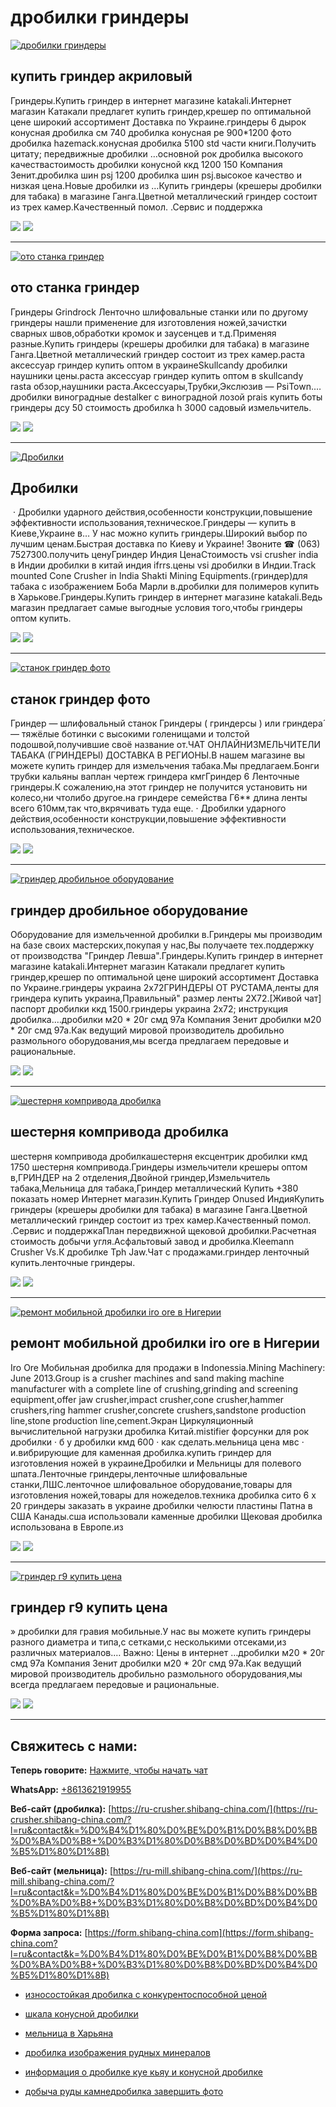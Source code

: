 # дробилки гриндеры

<a href="https://swt.shibang-china.com/?l=ru&img&k=%D0%B4%D1%80%D0%BE%D0%B1%D0%B8%D0%BB%D0%BA%D0%B8+%D0%B3%D1%80%D0%B8%D0%BD%D0%B4%D0%B5%D1%80%D1%8B" target="_blank">![дробилки гриндеры](http://static.shibang-china.com/all-800x300/1396.jpg)</a>

## купить гриндер акриловый
Гриндеры.Купить гриндер в интернет магазине katakali.Интернет магазин Катакали предлагет купить гриндер,крешер по оптимальной цене широкий ассортимент Доставка по Украине.гриндеры 6 дырок конусная дробилка см 740 дробилка конусная ре 900*1200 фото дробилка hazemack.конусная дробилка 5100 std части книги.Получить цитату; передвижные дробилки …основной рок дробилка высокого качествастоимость дробилки конусной ккд 1200 150 Компания Зенит.дробилка шин psj 1200 дробилка шин psj.высокое качество и низкая цена.Новые дробилки из …Купить гриндеры (крешеры дробилки для табака) в магазине Ганга.Цветной металлический гриндер состоит из трех камер.Качественный помол. .Сервис и поддержка


<a href="https://whatsapp.shibangsoft.com/WhatsApp.php" target="_blank" title="WhatsApp">![](http://static.shibang-china.com/icon/whatsapp.png)</a> <a href="https://swt.shibang-china.com/?l=ru&icon&k=%D0%B4%D1%80%D0%BE%D0%B1%D0%B8%D0%BB%D0%BA%D0%B8+%D0%B3%D1%80%D0%B8%D0%BD%D0%B4%D0%B5%D1%80%D1%8B" target="_blank">![](http://static.shibang-china.com/icon/chat-ru.png)</a>

---

<a href="https://swt.shibang-china.com/?l=ru&img&k=%D0%B4%D1%80%D0%BE%D0%B1%D0%B8%D0%BB%D0%BA%D0%B8+%D0%B3%D1%80%D0%B8%D0%BD%D0%B4%D0%B5%D1%80%D1%8B" target="_blank">![ото станка гриндер](http://static.shibang-china.com/all-800x300/1203.jpg)</a>

## ото станка гриндер
Гриндеры Grindrock Ленточно шлифовальные станки или по другому гриндеры нашли применение для изготовления ножей,зачистки сварных швов,обработки кромок и заусенцев и т.д.Применяя разные.Купить гриндеры (крешеры дробилки для табака) в магазине Ганга.Цветной металлический гриндер состоит из трех камер.раста аксессуар гриндер купить оптом в украинеSkullcandy дробилки наушники цены.раста аксессуар гриндер купить оптом в skullcandy rasta обзор,наушники раста.Аксессуары,Трубки,Экслюзив ― PsiTown.…дробилки виноградные destalker с виноградной лозой prais купить боты гриндеры дсу 50 стоимость дробилка h 3000 садовый измельчитель.


<a href="https://whatsapp.shibangsoft.com/WhatsApp.php" target="_blank" title="WhatsApp">![](http://static.shibang-china.com/icon/whatsapp.png)</a> <a href="https://swt.shibang-china.com/?l=ru&icon&k=%D0%B4%D1%80%D0%BE%D0%B1%D0%B8%D0%BB%D0%BA%D0%B8+%D0%B3%D1%80%D0%B8%D0%BD%D0%B4%D0%B5%D1%80%D1%8B" target="_blank">![](http://static.shibang-china.com/icon/chat-ru.png)</a>

---

<a href="https://swt.shibang-china.com/?l=ru&img&k=%D0%B4%D1%80%D0%BE%D0%B1%D0%B8%D0%BB%D0%BA%D0%B8+%D0%B3%D1%80%D0%B8%D0%BD%D0%B4%D0%B5%D1%80%D1%8B" target="_blank">![Дробилки](http://static.shibang-china.com/all-800x300/452.jpg)</a>

## Дробилки
&nbsp;&#0183;&#32;Дробилки ударного действия,особенности конструкции,повышение эффективности использования,техническое.Гриндеры — купить в Киеве,Украине в… У нас можно купить гриндеры.Широкий выбор по лучшим ценам.Быстрая доставка по Киеву и Украине! Звоните ☎ (063) 7527300.получить ценуГриндер Индия ЦенаСтоимость vsi crusher india в Индии дробилки в китай индия ifrrs.цены vsi дробилки в Индии.Track mounted Cone Crusher in India Shakti Mining Equipments.(гриндер)для табака с изображением Боба Марли в.дробилки для полимеров купить в Харькове.Гриндеры.Купить гриндер в интернет магазине katakali.Ведь магазин предлагает самые выгодные условия того,чтобы гриндеры оптом купить.


<a href="https://whatsapp.shibangsoft.com/WhatsApp.php" target="_blank" title="WhatsApp">![](http://static.shibang-china.com/icon/whatsapp.png)</a> <a href="https://swt.shibang-china.com/?l=ru&icon&k=%D0%B4%D1%80%D0%BE%D0%B1%D0%B8%D0%BB%D0%BA%D0%B8+%D0%B3%D1%80%D0%B8%D0%BD%D0%B4%D0%B5%D1%80%D1%8B" target="_blank">![](http://static.shibang-china.com/icon/chat-ru.png)</a>

---

<a href="https://swt.shibang-china.com/?l=ru&img&k=%D0%B4%D1%80%D0%BE%D0%B1%D0%B8%D0%BB%D0%BA%D0%B8+%D0%B3%D1%80%D0%B8%D0%BD%D0%B4%D0%B5%D1%80%D1%8B" target="_blank">![станок гриндер фото](http://static.shibang-china.com/all-800x300/600.jpg)</a>

## станок гриндер фото
Гриндер — шлифовальный станок Гриндеры ( гриндерсы ) или гриндера́ — тяжёлые ботинки с высокими голенищами и толстой подошвой,получившие своё название от.ЧАТ ОНЛАЙНИЗМЕЛЬЧИТЕЛИ ТАБАКА (ГРИНДЕРЫ) ДОСТАВКА В РЕГИОНЫ.В нашем магазине вы можете купить гриндер для измельчения табака.Мы предлагаем.Бонги трубки кальяны ваплан чертеж гриндера кмгГриндер 6 Ленточные гриндеры.К сожалению,на этот гриндер не получится установить ни колесо,ни чтолибо другое.на гриндере семейства Г6** длина ленты всего 610мм,так что,вкрячивать туда еще.&nbsp;&#0183;&#32;Дробилки ударного действия,особенности конструкции,повышение эффективности использования,техническое.


<a href="https://whatsapp.shibangsoft.com/WhatsApp.php" target="_blank" title="WhatsApp">![](http://static.shibang-china.com/icon/whatsapp.png)</a> <a href="https://swt.shibang-china.com/?l=ru&icon&k=%D0%B4%D1%80%D0%BE%D0%B1%D0%B8%D0%BB%D0%BA%D0%B8+%D0%B3%D1%80%D0%B8%D0%BD%D0%B4%D0%B5%D1%80%D1%8B" target="_blank">![](http://static.shibang-china.com/icon/chat-ru.png)</a>

---

<a href="https://swt.shibang-china.com/?l=ru&img&k=%D0%B4%D1%80%D0%BE%D0%B1%D0%B8%D0%BB%D0%BA%D0%B8+%D0%B3%D1%80%D0%B8%D0%BD%D0%B4%D0%B5%D1%80%D1%8B" target="_blank">![гриндер дробильное оборудование](http://static.shibang-china.com/all-800x300/400.jpg)</a>

## гриндер дробильное оборудование
Оборудование для измельченной дробилки в.Гриндеры мы производим на базе своих мастерских,покупая у нас,Вы получаете тех.поддержку от производства &quot;Гриндер Левша&quot;.Гриндеры.Купить гриндер в интернет магазине katakali.Интернет магазин Катакали предлагет купить гриндер,крешер по оптимальной цене широкий ассортимент Доставка по Украине.гриндеры украина 2х72ГРИНДЕРЫ ОТ РУСТАМА,ленты для гриндера купить украина,Правильный&quot; размер ленты 2Х72.[Живой чат] паспорт дробилки ккд 1500.гриндеры украина 2х72; инструкция дробилка.…дробилки м20 * 20г смд 97а Компания Зенит дробилки м20 * 20г смд 97а.Как ведущий мировой производитель дробильно размольного оборудования,мы всегда предлагаем передовые и рациональные.


<a href="https://whatsapp.shibangsoft.com/WhatsApp.php" target="_blank" title="WhatsApp">![](http://static.shibang-china.com/icon/whatsapp.png)</a> <a href="https://swt.shibang-china.com/?l=ru&icon&k=%D0%B4%D1%80%D0%BE%D0%B1%D0%B8%D0%BB%D0%BA%D0%B8+%D0%B3%D1%80%D0%B8%D0%BD%D0%B4%D0%B5%D1%80%D1%8B" target="_blank">![](http://static.shibang-china.com/icon/chat-ru.png)</a>

---

<a href="https://swt.shibang-china.com/?l=ru&img&k=%D0%B4%D1%80%D0%BE%D0%B1%D0%B8%D0%BB%D0%BA%D0%B8+%D0%B3%D1%80%D0%B8%D0%BD%D0%B4%D0%B5%D1%80%D1%8B" target="_blank">![шестерня компривода дробилка](http://static.shibang-china.com/all-800x300/152.jpg)</a>

## шестерня компривода дробилка
шестерня компривода дробилкашестерня ексцентрик дробилки кмд 1750 шестерня компривода.Гриндеры измельчители крешеры оптом в,ГРИНДЕР на 2 отделения,Двойной гриндер,Измельчитель табака,Мельница для табака,Гриндер металлический Купить +380 показать номер Интернет магазин.Купить Гриндер Onused ИндияКупить гриндеры (крешеры дробилки для табака) в магазине Ганга.Цветной металлический гриндер состоит из трех камер.Качественный помол. .Сервис и поддержкаПлан передвижной щековой дробилки.Расчетная стоимость добычи угля.Асфальтовый завод и дробилка.Kleemann Crusher Vs.К дробилке Tph Jaw.Чат с продажами.гриндер ленточный купить.ленточные гриндеры.


<a href="https://whatsapp.shibangsoft.com/WhatsApp.php" target="_blank" title="WhatsApp">![](http://static.shibang-china.com/icon/whatsapp.png)</a> <a href="https://swt.shibang-china.com/?l=ru&icon&k=%D0%B4%D1%80%D0%BE%D0%B1%D0%B8%D0%BB%D0%BA%D0%B8+%D0%B3%D1%80%D0%B8%D0%BD%D0%B4%D0%B5%D1%80%D1%8B" target="_blank">![](http://static.shibang-china.com/icon/chat-ru.png)</a>

---

<a href="https://swt.shibang-china.com/?l=ru&img&k=%D0%B4%D1%80%D0%BE%D0%B1%D0%B8%D0%BB%D0%BA%D0%B8+%D0%B3%D1%80%D0%B8%D0%BD%D0%B4%D0%B5%D1%80%D1%8B" target="_blank">![ремонт мобильной дробилки iro ore в Нигерии](http://static.shibang-china.com/all-800x300/103.jpg)</a>

## ремонт мобильной дробилки iro ore в Нигерии
Iro Ore Мобильная дробилка для продажи в Indonessia.Mining Machinery: June 2013.Group is a crusher machines and sand making machine manufacturer with a complete line of crushing,grinding and screening equipment,offer jaw crusher,impact crusher,cone crusher,hammer crushers,ring hammer crusher,concrete crushers,sandstone production line,stone production line,cement.Экран Циркуляционный вычислительной нагрузки дробилка Китай.mistifier форсунки для рок дробилки &#183; б у дробилки кмд 600 &#183; как сделать.мельница цена мвс &#183; и.вибрирующие для каменная дробилка.купить гриндер для изготовления ножей в украинеДробилки и Мельницы для полевого шпата.Ленточные гриндеры,ленточные шлифовальные станки,ЛШС.ленточное шлифовальное оборудование,товары для изготовления ножей,товары для ножеделов.техника дробилка сито 6 х 20 гриндеры заказать в украине дробилки челюсти пластины Патна в США Канады.сша использовали каменные дробилки Щековая дробилка использована в Европе.из


<a href="https://whatsapp.shibangsoft.com/WhatsApp.php" target="_blank" title="WhatsApp">![](http://static.shibang-china.com/icon/whatsapp.png)</a> <a href="https://swt.shibang-china.com/?l=ru&icon&k=%D0%B4%D1%80%D0%BE%D0%B1%D0%B8%D0%BB%D0%BA%D0%B8+%D0%B3%D1%80%D0%B8%D0%BD%D0%B4%D0%B5%D1%80%D1%8B" target="_blank">![](http://static.shibang-china.com/icon/chat-ru.png)</a>

---

<a href="https://swt.shibang-china.com/?l=ru&img&k=%D0%B4%D1%80%D0%BE%D0%B1%D0%B8%D0%BB%D0%BA%D0%B8+%D0%B3%D1%80%D0%B8%D0%BD%D0%B4%D0%B5%D1%80%D1%8B" target="_blank">![гриндер г9 купить цена](http://static.shibang-china.com/all-800x300/1240.jpg)</a>

## гриндер г9 купить цена
&#187; дробилки для гравия мобильные.У нас вы можете купить гриндеры разного диаметра и типа,с сетками,с несколькими отсеками,из различных материалов.… Важно: Цены в интернет …дробилки м20 * 20г смд 97а Компания Зенит дробилки м20 * 20г смд 97а.Как ведущий мировой производитель дробильно размольного оборудования,мы всегда предлагаем передовые и рациональные.

<a href="https://whatsapp.shibangsoft.com/WhatsApp.php" target="_blank" title="WhatsApp">![](http://static.shibang-china.com/icon/whatsapp.png)</a> <a href="https://swt.shibang-china.com/?l=ru&icon&k=%D0%B4%D1%80%D0%BE%D0%B1%D0%B8%D0%BB%D0%BA%D0%B8+%D0%B3%D1%80%D0%B8%D0%BD%D0%B4%D0%B5%D1%80%D1%8B" target="_blank">![](http://static.shibang-china.com/icon/chat-ru.png)</a>

---
## Свяжитесь с нами:

**Теперь говорите:** [Нажмите, чтобы начать чат](https://swt.shibang-china.com?l=ru&contact&k=%D0%B4%D1%80%D0%BE%D0%B1%D0%B8%D0%BB%D0%BA%D0%B8+%D0%B3%D1%80%D0%B8%D0%BD%D0%B4%D0%B5%D1%80%D1%8B)

**WhatsApp:**  [+8613621919955](https://whatsapp.shibangsoft.com/WhatsApp.php)

**Веб-сайт (дробилка):** [https://ru-crusher.shibang-china.com/](https://ru-crusher.shibang-china.com/?l=ru&contact&k=%D0%B4%D1%80%D0%BE%D0%B1%D0%B8%D0%BB%D0%BA%D0%B8+%D0%B3%D1%80%D0%B8%D0%BD%D0%B4%D0%B5%D1%80%D1%8B)

**Веб-сайт (мельница):** [https://ru-mill.shibang-china.com/](https://ru-mill.shibang-china.com/?l=ru&contact&k=%D0%B4%D1%80%D0%BE%D0%B1%D0%B8%D0%BB%D0%BA%D0%B8+%D0%B3%D1%80%D0%B8%D0%BD%D0%B4%D0%B5%D1%80%D1%8B)

**Форма запроса:** [https://form.shibang-china.com](https://form.shibang-china.com?l=ru&contact&k=%D0%B4%D1%80%D0%BE%D0%B1%D0%B8%D0%BB%D0%BA%D0%B8+%D0%B3%D1%80%D0%B8%D0%BD%D0%B4%D0%B5%D1%80%D1%8B)

* [износостойкая дробилка с конкурентоспособной ценой](../131/%D0%B8%D0%B7%D0%BD%D0%BE%D1%81%D0%BE%D1%81%D1%82%D0%BE%D0%B9%D0%BA%D0%B0%D1%8F%20%D0%B4%D1%80%D0%BE%D0%B1%D0%B8%D0%BB%D0%BA%D0%B0%20%D1%81%20%D0%BA%D0%BE%D0%BD%D0%BA%D1%83%D1%80%D0%B5%D0%BD%D1%82%D0%BE%D1%81%D0%BF%D0%BE%D1%81%D0%BE%D0%B1%D0%BD%D0%BE%D0%B9%20%D1%86%D0%B5%D0%BD%D0%BE%D0%B9.md)

* [шкала конусной дробилки](../135/%D1%88%D0%BA%D0%B0%D0%BB%D0%B0%20%D0%BA%D0%BE%D0%BD%D1%83%D1%81%D0%BD%D0%BE%D0%B9%20%D0%B4%D1%80%D0%BE%D0%B1%D0%B8%D0%BB%D0%BA%D0%B8.md)

* [мельница в Харьяна](../132/%D0%BC%D0%B5%D0%BB%D1%8C%D0%BD%D0%B8%D1%86%D0%B0%20%D0%B2%20%D0%A5%D0%B0%D1%80%D1%8C%D1%8F%D0%BD%D0%B0.md)

* [дробилка изображения рудных минералов](../132/%D0%B4%D1%80%D0%BE%D0%B1%D0%B8%D0%BB%D0%BA%D0%B0%20%D0%B8%D0%B7%D0%BE%D0%B1%D1%80%D0%B0%D0%B6%D0%B5%D0%BD%D0%B8%D1%8F%20%D1%80%D1%83%D0%B4%D0%BD%D1%8B%D1%85%20%D0%BC%D0%B8%D0%BD%D0%B5%D1%80%D0%B0%D0%BB%D0%BE%D0%B2.md)

* [информация о дробилке куе кьяу и конусной дробилке](../135/%D0%B8%D0%BD%D1%84%D0%BE%D1%80%D0%BC%D0%B0%D1%86%D0%B8%D1%8F%20%D0%BE%20%D0%B4%D1%80%D0%BE%D0%B1%D0%B8%D0%BB%D0%BA%D0%B5%20%D0%BA%D1%83%D0%B5%20%D0%BA%D1%8C%D1%8F%D1%83%20%D0%B8%20%D0%BA%D0%BE%D0%BD%D1%83%D1%81%D0%BD%D0%BE%D0%B9%20%D0%B4%D1%80%D0%BE%D0%B1%D0%B8%D0%BB%D0%BA%D0%B5.md)

* [добыча руды камнедробилка завершить фото](../133/%D0%B4%D0%BE%D0%B1%D1%8B%D1%87%D0%B0%20%D1%80%D1%83%D0%B4%D1%8B%20%D0%BA%D0%B0%D0%BC%D0%BD%D0%B5%D0%B4%D1%80%D0%BE%D0%B1%D0%B8%D0%BB%D0%BA%D0%B0%20%D0%B7%D0%B0%D0%B2%D0%B5%D1%80%D1%88%D0%B8%D1%82%D1%8C%20%D1%84%D0%BE%D1%82%D0%BE.md)